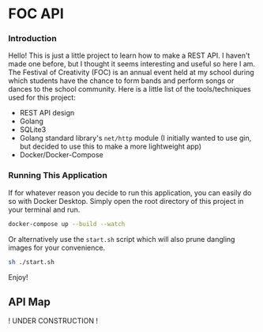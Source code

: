 # FOC API

### Introduction
Hello! This is just a little project to learn how to make a REST API. I haven't made one before, but I thought it seems interesting and useful so here I am. The Festival of Creativity (FOC) is an annual event held at my school during which students have the chance to form bands and perform songs or dances to the school community. Here is a little list of the tools/techniques used for this project:

- REST API design
- Golang
- SQLite3
- Golang standard library's `net/http` module (I initially wanted to use gin, but decided to use this to make a more lightweight app)
- Docker/Docker-Compose

### Running This Application
If for whatever reason you decide to run this application, you can easily do so with Docker Desktop. Simply open the root directory of this project in your terminal and run. 
```bash
docker-compose up --build --watch
``` 
Or alternatively use the `start.sh` script which will also prune dangling images for your convenience.
```bash
sh ./start.sh
```
Enjoy!
## API Map

! UNDER CONSTRUCTION !